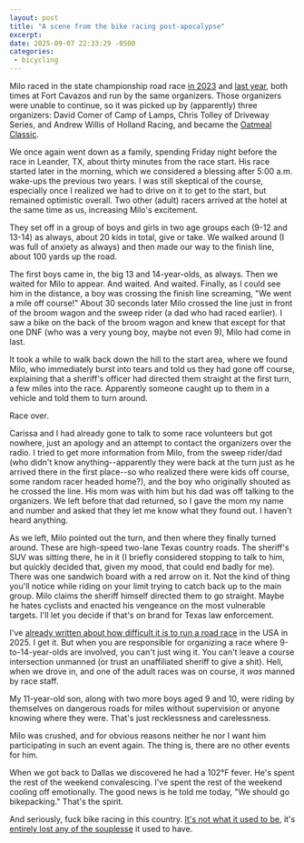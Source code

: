 ```yaml
---
layout: post
title: "A scene from the bike racing post-apocalypse"
excerpt: 
date: 2025-09-07 22:33:29 -0500
categories: 
 - bicycling
---
```


Milo raced in the state championship road race [in 2023](/2024/01/06/2023-in-review/#milo-rides) and [last year](/2024/09/11/milo-at-state-champs/), both times at Fort Cavazos and run by the same organizers. Those organizers were unable to continue, so it was picked up by (apparently) three organizers: David Comer of Camp of Lamps, Chris Tolley of Driveway Series, and Andrew Willis of Holland Racing, and became the [Oatmeal Classic](https://drivewayseries.com/oatmeal-classic).

We once again went down as a family, spending Friday night before the race in Leander, TX, about thirty minutes from the race start. His race started later in the morning, which we considered a blessing after 5:00 a.m. wake-ups the previous two years. I was still skeptical of the course, especially once I realized we had to drive on it to get to the start, but remained optimistic overall. Two other (adult) racers arrived at the hotel at the same time as us, increasing Milo's excitement.

They set off in a group of boys and girls in two age groups each (9-12 and 13-14) as always, about 20 kids in total, give or take. We walked around (I was full of anxiety as always) and then made our way to the finish line, about 100 yards up the road.

The first boys came in, the big 13 and 14-year-olds, as always. Then we waited for Milo to appear. And waited. And waited. Finally, as I could see him in the distance, a boy was crossing the finish line screaming, "We went a mile off course!" About 30 seconds later Milo crossed the line just in front of the broom wagon and the sweep rider (a dad who had raced earlier). I saw a bike on the back of the broom wagon and knew that except for that one DNF (who was a very young boy, maybe not even 9), Milo had come in last.

It took a while to walk back down the hill to the start area, where we found Milo, who immediately burst into tears and told us they had gone off course, explaining that a sheriff's officer had directed them straight at the first turn, a few miles into the race. Apparently someone caught up to them in a vehicle and told them to turn around.

Race over.

Carissa and I had already gone to talk to some race volunteers but got nowhere, just an apology and an attempt to contact the organizers over the radio. I tried to get more information from Milo, from the sweep rider/dad (who didn't know anything--apparently they were back at the turn just as he arrived there in the first place--so who realized there were kids off course, some random racer headed home?), and the boy who originally shouted as he crossed the line. His mom was with him but his dad was off talking to the organizers. We left before that dad returned, so I gave the mom my name and number and asked that they let me know what they found out. I haven't heard anything.

As we left, Milo pointed out the turn, and then where they finally turned around. These are high-speed two-lane Texas country roads. The sheriff's SUV was sitting there, he in it (I briefly considered stopping to talk to him, but quickly decided that, given my mood, that could end badly for me). There was one sandwich board with a red arrow on it. Not the kind of thing you'll notice while riding on your limit trying to catch back up to the main group. Milo claims the sheriff himself directed them to go straight. Maybe he hates cyclists and enacted his vengeance on the most vulnerable targets. I'll let you decide if that's on brand for Texas law enforcement.

I've [already written about how difficult it is to run a road race](/2024/09/08/is-road-cycling-dying-in-america/) in the USA in 2025. I get it. But when you are responsible for organizing a race where 9-to-14-year-olds are involved, you can't just wing it. You can't leave a course intersection unmanned (or trust an unaffiliated sheriff to give a shit). Hell, when we drove in, and one of the adult races was on course, it _was_ manned by race staff.

My 11-year-old son, along with two more boys aged 9 and 10, were riding by themselves on dangerous roads for miles without supervision or anyone knowing where they were. That's just recklessness and carelessness.

Milo was crushed, and for obvious reasons neither he nor I want him participating in such an event again. The thing is, there are no other events for him.

When we got back to Dallas we discovered he had a 102°F fever. He's spent the rest of the weekend convalescing. I've spent the rest of the weekend cooling off emotionally. The good news is he told me today, "We should go bikepacking." That's the spirit.

And seriously, fuck bike racing in this country. [It's not what it used to be](/2008/10/05/rapha-gentlemens-race/ "By the time I was most of the way through college, bicycle racing had started to be more the domain of the overcompensating and asinine"), it's [entirely lost any of the souplesse](/2012/07/21/bicycling-as-aesthetic/ "Bike racing attracts a certain kind of douchebag") it used to have.
